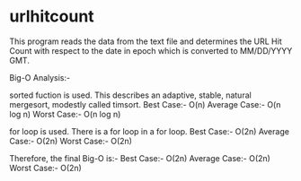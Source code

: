 # urlhitcount
This program reads the data from the text file and determines the URL Hit Count with respect to the date in epoch which is converted to MM/DD/YYYY GMT.

Big-O Analysis:-

sorted fuction is used. This describes an adaptive, stable, natural mergesort, modestly called
timsort.
Best Case:- O(n)
Average Case:- O(n log n)
Worst Case:- O(n log n)

for loop is used. There is a for loop in a for loop.
Best Case:- O(2n)
Average Case:- O(2n)
Worst Case:- O(2n)

Therefore, the final Big-O is:-
Best Case:- O(2n)
Average Case:- O(2n)
Worst Case:- O(2n)
